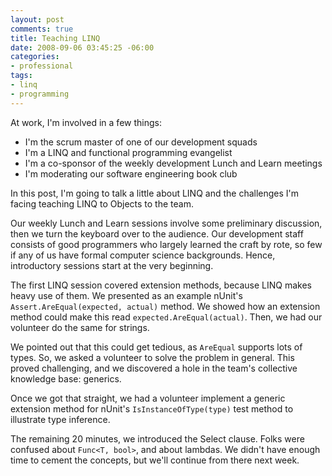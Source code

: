 ```yaml
---
layout: post
comments: true
title: Teaching LINQ
date: 2008-09-06 03:45:25 -06:00
categories:
- professional
tags:
- linq
- programming
---
```

At work, I'm involved in a few things:

* I'm the scrum master of one of our development squads  
* I'm a LINQ and functional programming evangelist  
* I'm a co-sponsor of the weekly development Lunch and Learn meetings  
* I'm moderating our software engineering book club

In this post, I'm going to talk a little about LINQ and the challenges I'm facing teaching LINQ to Objects to the team.

Our weekly Lunch and Learn sessions involve some preliminary discussion, then we turn the keyboard over to the audience. Our development staff consists of good programmers who largely learned the craft by rote, so few if any of us have formal computer science backgrounds. Hence, introductory sessions start at the very beginning.

The first LINQ session covered extension methods, because LINQ makes heavy use of them. We presented as an example nUnit's `Assert.AreEqual(expected, actual)` method. We showed how an extension method could make this read `expected.AreEqual(actual)`. Then, we had our volunteer do the same for strings.

We pointed out that this could get tedious, as `AreEqual` supports lots of types. So, we asked a volunteer to solve the problem in general. This proved challenging, and we discovered a hole in the team's collective knowledge base: generics.

Once we got that straight, we had a volunteer implement a generic extension method for nUnit's `IsInstanceOfType(type)` test method to illustrate type inference.

The remaining 20 minutes, we introduced the Select clause. Folks were confused about `Func<T, bool>`, and about lambdas. We didn't have enough time to cement the concepts, but we'll continue from there next week.
